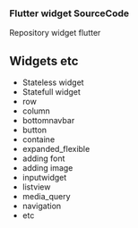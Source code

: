 ### Flutter widget SourceCode
Repository widget flutter

## Widgets etc
- Stateless widget
- Statefull widget
- row
- column
- bottomnavbar
- button
- containe
- expanded_flexible
- adding font
- adding image
- inputwidget
- listview
- media_query
- navigation
- etc
